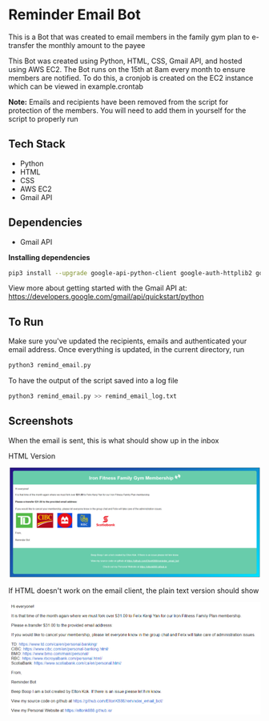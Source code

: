 # Reminder Email Bot

This is a Bot that was created to email members in the family gym plan to e-transfer the monthly amount to the payee 

This Bot was created using Python, HTML, CSS, Gmail API, and hosted using AWS EC2. The Bot runs on the 15th at 8am every month to ensure members are notified. To do this, a cronjob is created on the EC2 instance which can be viewed in example.crontab 

**Note:** Emails and recipients have been removed from the script for protection of the members. You will need to add them in yourself for the script to properly run 

## Tech Stack
* Python
* HTML
* CSS
* AWS EC2
* Gmail API

## Dependencies
* Gmail API 

**Installing dependencies**
```bash
pip3 install --upgrade google-api-python-client google-auth-httplib2 google-auth-oauthlib
```
View more about getting started with the Gmail API at: https://developers.google.com/gmail/api/quickstart/python

## To Run
Make sure you've updated the recipients, emails and authenticated your email address. Once everything is updated, in the current directory, run
```bash
python3 remind_email.py
```
To have the output of the script saved into a log file
```bash
python3 remind_email.py >> remind_email_log.txt
```

## Screenshots
When the email is sent, this is what should show up in the inbox

HTML Version

![HTML Email](https://github.com/EltonK888/reminder_email_bot/blob/master/screenshots/email_image.PNG?raw=true) 


If HTML doesn't work on the email client, the plain text version should show 


![Plain Text Email](https://github.com/EltonK888/reminder_email_bot/blob/master/screenshots/email_image_plain.PNG?raw=true)
